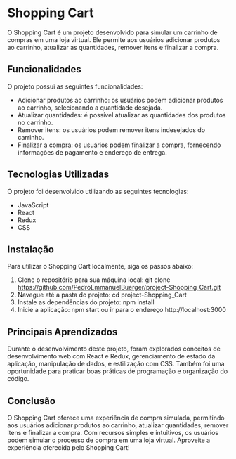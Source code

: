 # Shopping Cart
O Shopping Cart é um projeto desenvolvido para simular um carrinho de compras em uma loja virtual. Ele permite aos usuários adicionar produtos ao carrinho, atualizar as quantidades, remover itens e finalizar a compra.

## Funcionalidades
O projeto possui as seguintes funcionalidades:
- Adicionar produtos ao carrinho: os usuários podem adicionar produtos ao carrinho, selecionando a quantidade desejada.
- Atualizar quantidades: é possível atualizar as quantidades dos produtos no carrinho.
- Remover itens: os usuários podem remover itens indesejados do carrinho.
- Finalizar a compra: os usuários podem finalizar a compra, fornecendo informações de pagamento e endereço de entrega.

## Tecnologias Utilizadas
O projeto foi desenvolvido utilizando as seguintes tecnologias:
- JavaScript
- React
- Redux
- CSS

## Instalação
Para utilizar o Shopping Cart localmente, siga os passos abaixo:

1. Clone o repositório para sua máquina local:
git clone https://github.com/PedroEmmanuelBuerger/project-Shopping_Cart.git
2. Navegue até a pasta do projeto:
cd project-Shopping_Cart
3. Instale as dependências do projeto: npm install 
4. Inicie a aplicação: npm start ou ir para o endereço http://localhost:3000


## Principais Aprendizados
Durante o desenvolvimento deste projeto, foram explorados conceitos de desenvolvimento web com React e Redux, gerenciamento de estado da aplicação, manipulação de dados, e estilização com CSS. Também foi uma oportunidade para praticar boas práticas de programação e organização do código.

## Conclusão
O Shopping Cart oferece uma experiência de compra simulada, permitindo aos usuários adicionar produtos ao carrinho, atualizar quantidades, remover itens e finalizar a compra. Com recursos simples e intuitivos, os usuários podem simular o processo de compra em uma loja virtual. Aproveite a experiência oferecida pelo Shopping Cart!


